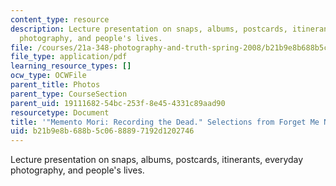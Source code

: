 ```yaml
---
content_type: resource
description: Lecture presentation on snaps, albums, postcards, itinerants, everyday
  photography, and people's lives.
file: /courses/21a-348-photography-and-truth-spring-2008/b21b9e8b688b5c0688897192d1202746_MIT21A_348S08_memento.pdf
file_type: application/pdf
learning_resource_types: []
ocw_type: OCWFile
parent_title: Photos
parent_type: CourseSection
parent_uid: 19111682-54bc-253f-8e45-4331c89aad90
resourcetype: Document
title: '"Memento Mori: Recording the Dead." Selections from Forget Me Not.'
uid: b21b9e8b-688b-5c06-8889-7192d1202746
---
```

Lecture presentation on snaps, albums, postcards, itinerants, everyday photography, and people's lives.

